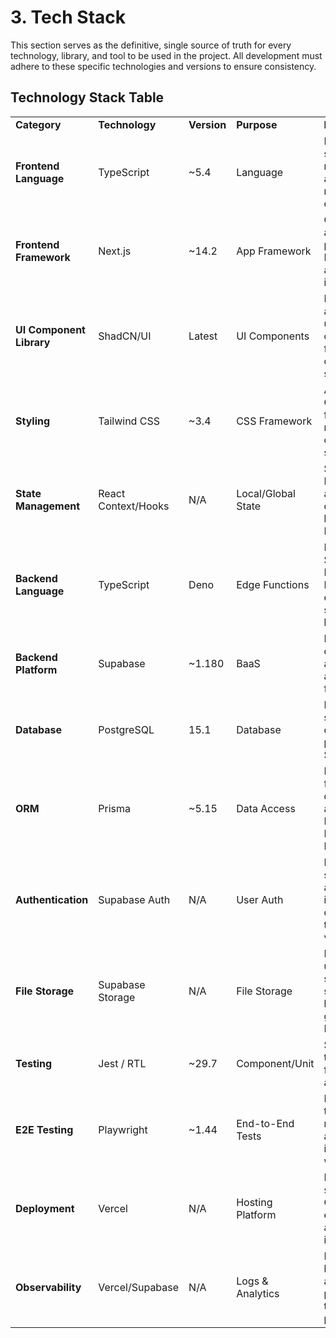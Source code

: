 # **3. Tech Stack**

This section serves as the definitive, single source of truth for every technology, library, and tool to be used in the project. All development must adhere to these specific technologies and versions to ensure consistency.

## **Technology Stack Table**

|   |   |   |   |   |
|---|---|---|---|---|
|**Category**|**Technology**|**Version**|**Purpose**|**Rationale**|
|**Frontend Language**|TypeScript|~5.4|Language|Enforces type safety for a more robust and maintainable codebase.|
|**Frontend Framework**|Next.js|~14.2|App Framework|Core of the application, provides App Router, SSR, and Vercel integration.|
|**UI Component Library**|ShadCN/UI|Latest|UI Components|Provides accessible, unstyled components for building a custom design system.|
|**Styling**|Tailwind CSS|~3.4|CSS Framework|A utility-first CSS framework for rapid, consistent styling.|
|**State Management**|React Context/Hooks|N/A|Local/Global State|Sufficient for MVP scope, avoids extra dependencies, built into React.|
|**Backend Language**|TypeScript|Deno|Edge Functions|Language for Supabase Edge Functions, ensuring type safety on the backend.|
|**Backend Platform**|Supabase|~1.180|BaaS|Provides database, auth, storage, and serverless functions.|
|**Database**|PostgreSQL|15.1|Database|Robust, open-source SQL database provided by Supabase.|
|**ORM**|Prisma|~5.15|Data Access|Modern ORM for type-safe database access from Next.js and Edge Functions.|
|**Authentication**|Supabase Auth|N/A|User Auth|Handles secure authentication, integrating directly with the database via RLS.|
|**File Storage**|Supabase Storage|N/A|File Storage|Manages uploads and securely serves files like logos and generated PDFs.|
|**Testing**|Jest / RTL|~29.7|Component/Unit|Standard testing stack for Next.js applications.|
|**E2E Testing**|Playwright|~1.44|End-to-End Tests|Powerful E2E testing, recommended and well-integrated with Vercel.|
|**Deployment**|Vercel|N/A|Hosting Platform|Provides seamless CI/CD, global edge network, and serverless infrastructure.|
|**Observability**|Vercel/Supabase|N/A|Logs & Analytics|Built-in logging and analytics provided by the core platforms.|
